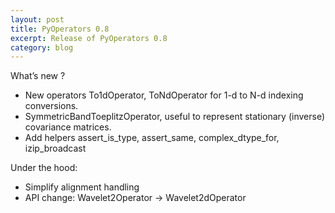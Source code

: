 ```yaml
---
layout: post
title: PyOperators 0.8
excerpt: Release of PyOperators 0.8
category: blog
---
```


What’s new ?

-   New operators To1dOperator, ToNdOperator for 1-d to N-d indexing
    conversions.
-   SymmetricBandToeplitzOperator, useful to represent stationary
    (inverse) covariance matrices.
-   Add helpers assert\_is\_type, assert\_same, complex\_dtype\_for,
    izip\_broadcast

Under the hood:

-   Simplify alignment handling
-   API change: Wavelet2Operator -\> Wavelet2dOperator
